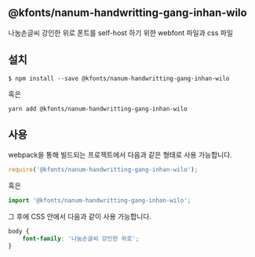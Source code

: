 
@kfonts/nanum-handwritting-gang-inhan-wilo
---------------------

나눔손글씨 강인한 위로 폰트를 self-host 하기 위한 webfont 파일과 css 파일

설치
----

```
$ npm install --save @kfonts/nanum-handwritting-gang-inhan-wilo
```

혹은

```
yarn add @kfonts/nanum-handwritting-gang-inhan-wilo
```

사용
----

webpack을 통해 빌드되는 프로젝트에서 다음과 같은 형태로 사용 가능합니다.

```js
require('@kfonts/nanum-handwritting-gang-inhan-wilo');
```

혹은

```js
import '@kfonts/nanum-handwritting-gang-inhan-wilo';
```

그 후에 CSS 안에서 다음과 같이 사용 가능합니다.

```css
body {
    font-family: '나눔손글씨 강인한 위로';
}
```
